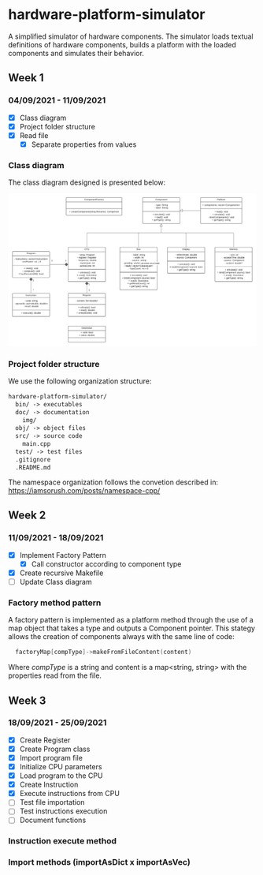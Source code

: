 # hardware-platform-simulator
A simplified simulator of hardware components. The simulator loads textual definitions of hardware components, builds a platform with the loaded components and simulates their behavior.

## Week 1
### 04/09/2021 - 11/09/2021

- [x] Class diagram
- [x] Project folder structure
- [x] Read file
  - [x] Separate properties from values
  
### **Class diagram**
The class diagram designed is presented below:

![Getting Started](./doc/img/classDiagram.png)

### **Project folder structure**
We use the following organization structure:

```
hardware-platform-simulator/
  bin/ -> executables
  doc/ -> documentation
    img/
  obj/ -> object files
  src/ -> source code
    main.cpp
  test/ -> test files
  .gitignore
  .README.md
```

The namespace organization follows the convetion described in: https://iamsorush.com/posts/namespace-cpp/

## Week 2
### 11/09/2021 - 18/09/2021

- [x] Implement Factory Pattern
  - [x] Call constructor according to component type
- [x] Create recursive Makefile
- [ ] Update Class diagram

### Factory method pattern  
A factory pattern is implemented as a platform method through the use of a map object that takes a type and outputs a Component pointer. This stategy allows the creation of components always with the same line of code:

```cpp
  factoryMap[compType]->makeFromFileContent(content)
```

Where *compType* is a string and content is a map<string, string> with the properties read from the file.

## Week 3
### 18/09/2021 - 25/09/2021

- [x] Create Register
- [x] Create Program class
- [x] Import program file
- [x] Initialize CPU parameters
- [x] Load program to the CPU
- [x] Create Instruction
- [x] Execute instructions from CPU
- [ ] Test file importation
- [ ] Test instructions execution
- [ ] Document functions

### Instruction execute method

### Import methods (importAsDict x importAsVec)
